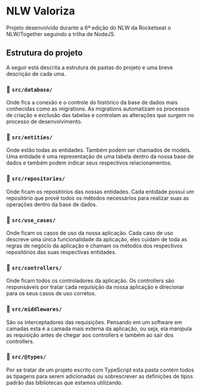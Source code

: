 # NLW Valoriza
Projeto desenvolvido durante a 6ª edição do NLW da Rocketseat o NLW/Together seguindo a trilha de NodeJS.

## Estrutura do projeto
A seguir está descrita a estrutura de pastas do projeto e uma breve descrição de cada uma.

### 📁 `src/database/`
Onde fica a conexão e o controle do histórico da base de dados mais conhecidas como as migrations. As migrations automatizam os processos de criação e exclusão das tabelas e controlam as alterações que surgem no processo de desenvolvimento.

### 📁 `src/entities/`
Onde estão todas as entidades. Também podem ser chamados de models. Uma entidade é uma representação de uma tabela dentro da nossa base de dados e também podem indicar seus respectivos relacionamentos.

### 📁 `src/repositories/`
Onde ficam os repositórios das nossas entidades. Cada entidade possui um repositório que provê todos os métodos necessários para realizar suas as operações dentro da base de dados.

### 📁 `src/use_cases/`
Onde ficam os casos de uso da nossa aplicação. Cada caso de uso descreve uma única funcionalidade da aplicação, eles cuidam de toda as regras de negócio da aplicação e chamam os métodos dos respectivos repositórios das suas respectivas entidades.

### 📁 `src/controllers/`
Onde ficam todos os controladores da aplicação. Os controllers são responsáveis por tratar cada requisição da nossa aplicação e direcionar para os seus casos de uso corretos.

### 📁 `src/middlewares/`
São os interceptadores das requisições. Pensando em um software em camadas esta é a camada mais externa da aplicação, ou seja, ela manipula as requisição antes de chegar aos controllers e também ao sair dos controllers.

### 📁 `src/@types/`
Por se tratar de um projeto escrito com TypeScript esta pasta contém todos as tipagens para serem adicionadas ou sobrescrever as definições de tipos padrão das bibliotecas que estamos utilizando.